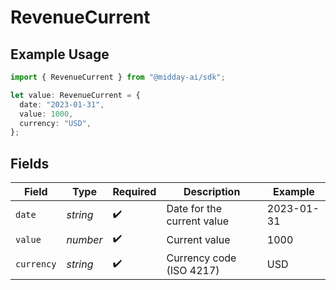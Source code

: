 # RevenueCurrent

## Example Usage

```typescript
import { RevenueCurrent } from "@midday-ai/sdk";

let value: RevenueCurrent = {
  date: "2023-01-31",
  value: 1000,
  currency: "USD",
};
```

## Fields

| Field                      | Type                       | Required                   | Description                | Example                    |
| -------------------------- | -------------------------- | -------------------------- | -------------------------- | -------------------------- |
| `date`                     | *string*                   | :heavy_check_mark:         | Date for the current value | 2023-01-31                 |
| `value`                    | *number*                   | :heavy_check_mark:         | Current value              | 1000                       |
| `currency`                 | *string*                   | :heavy_check_mark:         | Currency code (ISO 4217)   | USD                        |